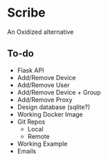 # Scribe
An Oxidized alternative

## To-do
* Flask API
 * Add/Remove Device
 * Add/Remove User
 * Add/Remove Device + Group
 * Add/Remove Proxy
* Design database (sqlite?)
* Working Docker Image
* Git Repos
  * Local
  * Remote
* Working Example
* Emails
